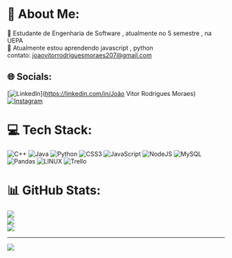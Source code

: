 # 💫 About Me:
🔭 Estudante de Engenharia de Software , atualmente no 5 semestre , na UEPA<br>🌱 Atualmente estou aprendendo  javascript , python<br>contato: joaovitorrodriguesmoraes207@gmail.com


## 🌐 Socials:
[![LinkedIn](https://img.shields.io/badge/LinkedIn-%230077B5.svg?logo=linkedin&logoColor=white)](https://linkedin.com/in/João Vitor Rodrigues Moraes) 
[![Instagram](https://img.shields.io/badge/Instagram-%23E4405F.svg?logo=Instagram&logoColor=white)](https://instagram.com/_jmoraex) 

# 💻 Tech Stack:
![C++](https://img.shields.io/badge/c++-%2300599C.svg?style=for-the-badge&logo=c%2B%2B&logoColor=white) ![Java](https://img.shields.io/badge/java-%23ED8B00.svg?style=for-the-badge&logo=java&logoColor=white) ![Python](https://img.shields.io/badge/python-3670A0?style=for-the-badge&logo=python&logoColor=ffdd54) ![CSS3](https://img.shields.io/badge/css3-%231572B6.svg?style=for-the-badge&logo=css3&logoColor=white) ![JavaScript](https://img.shields.io/badge/javascript-%23323330.svg?style=for-the-badge&logo=javascript&logoColor=%23F7DF1E) ![NodeJS](https://img.shields.io/badge/node.js-6DA55F?style=for-the-badge&logo=node.js&logoColor=white) ![MySQL](https://img.shields.io/badge/mysql-%2300f.svg?style=for-the-badge&logo=mysql&logoColor=white) ![Pandas](https://img.shields.io/badge/pandas-%23150458.svg?style=for-the-badge&logo=pandas&logoColor=white) ![LINUX](https://img.shields.io/badge/Linux-FCC624?style=for-the-badge&logo=linux&logoColor=black) ![Trello](https://img.shields.io/badge/Trello-%23026AA7.svg?style=for-the-badge&logo=Trello&logoColor=white)
# 📊 GitHub Stats:
![](https://github-readme-stats.vercel.app/api?username=joaovmoraes1&theme=radical&hide_border=false&include_all_commits=false&count_private=false)<br/>
![](https://github-readme-streak-stats.herokuapp.com/?user=joaovmoraes1&theme=radical&hide_border=false)<br/>
![](https://github-readme-stats.vercel.app/api/top-langs/?username=joaovmoraes1&theme=radical&hide_border=false&include_all_commits=false&count_private=false&layout=compact)

---
[![](https://visitcount.itsvg.in/api?id=joaovmoraes1&icon=0&color=0)](https://visitcount.itsvg.in)

<!-- Proudly created with GPRM ( https://gprm.itsvg.in ) -->
